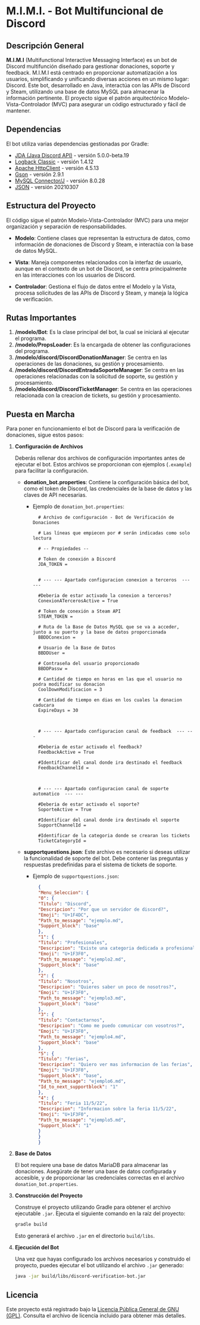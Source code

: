 # M.I.M.I. - Bot Multifuncional de Discord

## Descripción General

**M.I.M.I** (Multifunctional Interactive Messaging Interface) es un bot de Discord multifunción diseñado para gestionar donaciones, soporte y feedback. M.I.M.I está centrado en proporcionar automatización a los usuarios, simplificando y unificando diversas acciones en un mismo lugar: Discord. Este bot, desarrollado en Java, interactúa con las APIs de Discord y Steam, utilizando una base de datos MySQL para almacenar la información pertinente. El proyecto sigue el patrón arquitectónico Modelo-Vista-Controlador (MVC) para asegurar un código estructurado y fácil de mantener.
## Dependencias

El bot utiliza varias dependencias gestionadas por Gradle:

- [JDA (Java Discord API)](https://github.com/DV8FromTheWorld/JDA) - versión 5.0.0-beta.19
- [Logback Classic](http://logback.qos.ch/) - versión 1.4.12
- [Apache HttpClient](https://hc.apache.org/httpcomponents-client-4.5.x/) - versión 4.5.13
- [Gson](https://github.com/google/gson) - versión 2.9.1
- [MySQL Connector/J](https://dev.mysql.com/doc/connector-j/) - versión 8.0.28
- [JSON](https://github.com/stleary/JSON-java) - versión 20210307

## Estructura del Proyecto

El código sigue el patrón Modelo-Vista-Controlador (MVC) para una mejor organización y separación de responsabilidades.

- **Modelo**: Contiene clases que representan la estructura de datos, como información de donaciones de Discord y Steam, e interactúa con la base de datos MySQL.

- **Vista**: Maneja componentes relacionados con la interfaz de usuario, aunque en el contexto de un bot de Discord, se centra principalmente en las interacciones con los usuarios de Discord.

- **Controlador**: Gestiona el flujo de datos entre el Modelo y la Vista, procesa solicitudes de las APIs de Discord y Steam, y maneja la lógica de verificación.

## Rutas Importantes

1. **/modelo/Bot**: Es la clase principal del bot, la cual se iniciará al ejecutar el programa.
2. **/modelo/PropsLoader**: Es la encargada de obtener las configuraciones del programa.
3. **/modelo/discord/DiscordDonationManager**: Se centra en las operaciones de las donaciones, su gestión y procesamiento.
4. **/modelo/discord/DiscordEntradaSoporteManager**: Se centra en las operaciones relacionadas con la solicitud de soporte, su gestión y procesamiento.
5. **/modelo/discord/DiscordTicketManager**: Se centra en las operaciones relacionada con la creacion de tickets, su gestión y procesamiento.

## Puesta en Marcha

Para poner en funcionamiento el bot de Discord para la verificación de donaciones, sigue estos pasos:

1. **Configuración de Archivos**

   Deberás rellenar dos archivos de configuración importantes antes de ejecutar el bot. Estos archivos se proporcionan con ejemplos (`.example`) para facilitar la configuración.

    - **donation_bot.properties**: Contiene la configuración básica del bot, como el token de Discord, las credenciales de la base de datos y las claves de API necesarias.
        - Ejemplo de `donation_bot.properties`:
          ```properties
            # Archivo de configuración - Bot de Verificación de Donaciones
            
            # Las líneas que empiecen por # serán indicadas como solo lectura
            
            # -- Propiedades --
            
            # Token de conexión a Discord
            JDA_TOKEN =
            
       
            # --- --- Apartado configuracion conexion a terceros  --- ---
            
            #Deberia de estar activado la conexion a terceros?
            ConexionATercerosActive = True
            
            # Token de conexión a Steam API
            STEAM_TOKEN =
            
            # Ruta de la Base de Datos MySQL que se va a acceder, junto a su puerto y la base de datos proporcionada
            BBDDConexion =
            
            # Usuario de la Base de Datos
            BBDDUser =
            
            # Contraseña del usuario proporcionado
            BBDDPassw =
            
            # Cantidad de tiempo en horas en las que el usuario no podra modificar su donacion
            CoolDownModificacion = 3
            
            # Cantidad de tiempo en dias en los cuales la donacion caducara
            ExpireDays = 30
            
            
            
            # --- --- Apartado configuracion canal de feedback  --- ---
            
            #Deberia de estar activado el feedback?
            FeedbackActive = True
            
            #Identificar del canal donde ira destinado el feedback
            FeedbackChannelId =
            
            
            
            # --- --- Apartado configuracion canal de soporte automatico  --- ---
            
            #Deberia de estar activado el soporte?
            SoporteActive = True
            
            #Identificar del canal donde ira destinado el soporte
            SupportChannelId =
            
            #Identificar de la categoria donde se crearan los tickets
            TicketCategoryId =
          ```

    - **supportquestions.json**: Este archivo es necesario si deseas utilizar la funcionalidad de soporte del bot. Debe contener las preguntas y respuestas predefinidas para el sistema de tickets de soporte.
        - Ejemplo de `supportquestions.json`:
          ```json
            {
            "Menu_Seleccion": {
            "0": {
            "Titulo": "Discord",
            "Descripcion": "Por que un servidor de discord?",
            "Emoji": "U+1F4DC",
            "Path_to_message": "ejemplo.md",
            "Support_block": "base"
            },
            "1": {
            "Titulo": "Profesionales",
            "Descripcion": "Existe una categoria dedicada a profesionales?",
            "Emoji": "U+1F3F0",
            "Path_to_message": "ejemplo2.md",
            "Support_block": "base"
            },
            "2": {
            "Titulo": "Nosotros",
            "Descripcion": "Quieres saber un poco de nosotros?",
            "Emoji": "U+1F3F0",
            "Path_to_message": "ejemplo3.md",
            "Support_block": "base"
            },
            "3": {
            "Titulo": "Contactarnos",
            "Descripcion": "Como me puedo comunicar con vosotros?",
            "Emoji": "U+1F3F0",
            "Path_to_message": "ejemplo4.md",
            "Support_block": "base"
            },
            "5": {
            "Titulo": "Ferias",
            "Descripcion": "Quiero ver mas informacion de las ferias",
            "Emoji": "U+1F3F0",
            "Support_block": "base",
            "Path_to_message": "ejemplo6.md",
            "Id_to_next_supportblock": "1"
            },
            "4": {
            "Titulo": "Feria 11/5/22",
            "Descripcion": "Informacion sobre la feria 11/5/22",
            "Emoji": "U+1F3F0",
            "Path_to_message": "ejemplo5.md",
            "Support_block": "1"
            }
            }
            }
          ```

2. **Base de Datos**

   El bot requiere una base de datos MariaDB para almacenar las donaciones. Asegúrate de tener una base de datos configurada y accesible, y de proporcionar las credenciales correctas en el archivo `donation_bot.properties`.

3. **Construcción del Proyecto**

   Construye el proyecto utilizando Gradle para obtener el archivo ejecutable `.jar`. Ejecuta el siguiente comando en la raíz del proyecto:
   ```bash
   gradle build
   ```
   Esto generará el archivo `.jar` en el directorio `build/libs`.

4. **Ejecución del Bot**

   Una vez que hayas configurado los archivos necesarios y construido el proyecto, puedes ejecutar el bot utilizando el archivo `.jar` generado:
   ```bash
   java -jar build/libs/discord-verification-bot.jar
   ```

## Licencia

Este proyecto está registrado bajo la [Licencia Pública General de GNU (GPL)](https://www.gnu.org/licenses/gpl-3.0.html). Consulta el archivo de licencia incluido para obtener más detalles.
